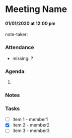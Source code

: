 # Meeting Name
#### 01/01/2020 at 12:00 pm 
note-taker: 
### Attendance
- missing: ?

### Agenda
1. 

### Notes

### Tasks
- [ ] Item 1 - member1
- [x] Item 2 - member2
- [ ] Item 3 - member3
